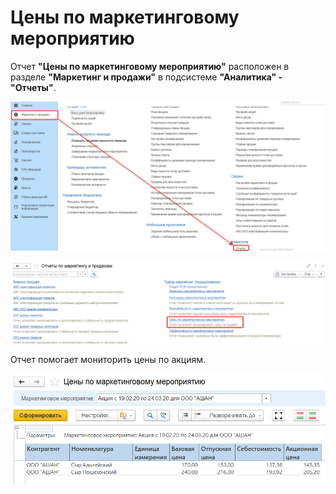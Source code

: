 # Цены по маркетинговому мероприятию

Отчет **"Цены по маркетинговому мероприятию"** расположен в разделе **"Маркетинг и продажи"** в подсистеме **"Аналитика" - "Отчеты"**.

[![1][1]][1]

[![2][2]][2]

Отчет помогает мониторить цены по акциям.

[![3][3]][3]

[1]: PricesMarketingEvent.assets/1.png
[2]: PricesMarketingEvent.assets/2.png
[3]: PricesMarketingEvent.assets/3.png
